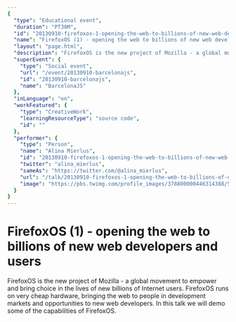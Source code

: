 ```yaml
---
{
  "type": "Educational event",
  "duration": "PT30M",
  "id": "20130910-firefoxos-1-opening-the-web-to-billions-of-new-web-developers-and-users",
  "name": "FirefoxOS (1) - opening the web to billions of new web developers and users",
  "layout": "page.html",
  "description": "FirefoxOS is the new project of Mozilla - a global movement to empower and bring choice in the lives of new billions of Internet users. FirefoxOS runs on very cheap hardware, bringing the web to people in development markets and opportunities to new web developers. In this talk we will demo some of the capabilities of FirefoxOS.",
  "superEvent": {
    "type": "Social event",
    "url": "/event/20130910-barcelonajs",
    "id": "20130910-barcelonajs",
    "name": "BarcelonaJS"
  },
  "inLanguage": "en",
  "workFeatured": {
    "type": "CreativeWork",
    "learningResourceType": "source code",
    "id": ""
  },
  "performer": {
    "type": "Person",
    "name": "Alina Mierlus",
    "id": "20130910-firefoxos-1-opening-the-web-to-billions-of-new-web-developers-and-users",
    "twitter": "alina_mierlus",
    "sameAs": "https://twitter.com/@alina_mierlus",
    "url": "/talk/20130910-firefoxos-1-opening-the-web-to-billions-of-new-web-developers-and-users.html",
    "image": "https://pbs.twimg.com/profile_images/378800000446314388/57b7b611b1adbb7788f48b16333a5527.jpeg"
  }
}
---
```

# FirefoxOS (1) - opening the web to billions of new web developers and users

FirefoxOS is the new project of Mozilla - a global movement to empower and bring choice in the lives of new billions of Internet users. FirefoxOS runs on very cheap hardware, bringing the web to people in development markets and opportunities to new web developers. In this talk we will demo some of the capabilities of FirefoxOS.